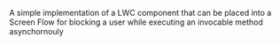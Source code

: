 A simple implementation of a LWC component that can be placed into a Screen Flow for blocking a user while executing an invocable method asynchornouly 
